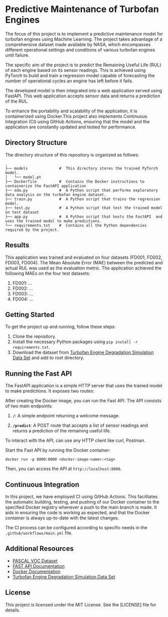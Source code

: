 # Predictive Maintenance of Turbofan Engines

The focus of this project is to implement a predictive maintenance model for turbofan engines using Machine Learning. The project takes advantage of a comprehensive dataset made available by NASA, which encompasses different operational settings and conditions of various turbofan engines until failure.

The specific aim of the project is to predict the Remaining Useful Life (RUL) of each engine based on its sensor readings. This is achieved using PyTorch to build and train a regression model capable of forecasting the number of operational cycles an engine has left before it fails.

The developed model is then integrated into a web application served using FastAPI. This web application accepts sensor data and returns a prediction of the RUL.

To enhance the portability and scalability of the application, it is containerized using Docker.This project also implements Continuous Integration (CI) using GitHub Actions, ensuring that the model and the application are constantly updated and tested for performance.

## Directory Structure

The directory structure of this repository is organized as follows:

```
.
├── models              #  This directory stores the trained PyTorch model.
│   └── model.pt
├── Dockerfile          #  Contains the Docker instructions to containerize the FastAPI application
├── eda.py              #  A Python script that performs exploratory data analysis on the turbofan engine dataset.
├── train.py            #  A Python script that trains the regression model.
├── test.py             #  A Python script that test the trained model on test dataset
├── app.py              #  A Python script that hosts the FastAPI  and uses the trained model to make predictions.
└── requirements.txt    #  Contains all the Python dependencies required by the project.

```
## Results

This application was trained and evaluated on four datasets (FD001, FD002, FD003, FD004). The Mean Absolute Error (MAE) between the predicted and actual RUL was used as the evaluation metric. The application achieved the following MAEs on the four test datasets:

1. FD001: ...
2. FD002: ...
3. FD003: ...
4. FD004: ...


## Getting Started

To get the project up and running, follow these steps:

1. Clone the repository.
2. Install the necessary Python packages using `pip install -r requirements.txt`.
3. Download the dataset from [Turbofan Engine Degradation Simulation Data Set](https://data.nasa.gov/Aerospace/CMAPSS-Jet-Engine-Simulated-Data/ff5v-kuh6) and add to root directory.

## Running the Fast API

The FastAPI application is a simple HTTP server that uses the trained model to make predictions. It exposes two routes:

After creating the Docker image, you can run the Fast API. The API consists of two main endpoints:

1. **`/`**: A simple endpoint returning a welcome message.

2. **`/predict`**: A POST route that accepts a list of sensor readings and returns a prediction of the remaining useful life.

To interact with the API, can use any HTTP client like curl, Postman.

Start the Fast API by running the Docker container:
```
docker run -p 8000:8000 <docker-image-name>:<tag>
``` 

Then, you can access the API at `http://localhost:8000`.

## Continuous Integration

In this project, we have employed CI using GitHub Actions. This facilitates the automatic building, testing, and pushing of our Docker container to the specified Docker registry whenever a push to the main branch is made. It aids in ensuring the code is working as expected, and that the Docker container is always up-to-date with the latest changes.

The CI process can be configured according to specific needs in the `.github/workflows/main.yml` file.

## Additional Resources

- [PASCAL VOC Dataset](http://host.robots.ox.ac.uk/pascal/VOC/)
- [FAST API Documentation](https://fastapi.tiangolo.com)
- [Docker Documentation](https://docs.docker.com/)
- [Turbofan Engine Degradation Simulation Data Set](https://data.nasa.gov/Aerospace/CMAPSS-Jet-Engine-Simulated-Data/ff5v-kuh6)


## License

This project is licensed under the MIT License. See the [LICENSE] file for details.